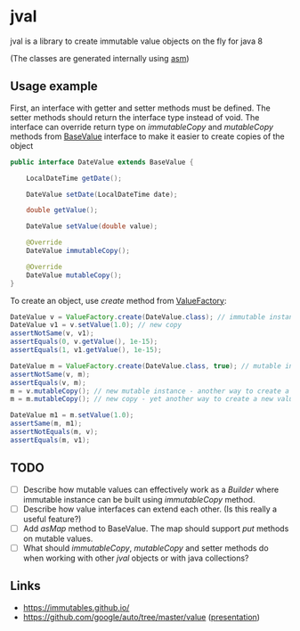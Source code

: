 # jval
jval is a library to create immutable value objects on the fly for java 8 

(The classes are generated internally using [asm](http://asm.ow2.org/))

## Usage example
First, an interface with getter and setter methods must be defined.
The setter methods should return the interface type instead of void.
The interface can override return type on *immutableCopy* and *mutableCopy* methods from [BaseValue](https://github.com/sdomin/jval/blob/master/src/jval/BaseValue.java) interface to make it easier to create copies of the object
```java
public interface DateValue extends BaseValue {

    LocalDateTime getDate();

    DateValue setDate(LocalDateTime date);

    double getValue();

    DateValue setValue(double value);

    @Override
    DateValue immutableCopy();

    @Override
    DateValue mutableCopy();
}
```

To create an object, use *create* method from [ValueFactory](https://github.com/sdomin/jval/blob/master/src/jval/ValueFactory.java):
```java
DateValue v = ValueFactory.create(DateValue.class); // immutable instance
DateValue v1 = v.setValue(1.0); // new copy
assertNotSame(v, v1);
assertEquals(0, v.getValue(), 1e-15);
assertEquals(1, v1.getValue(), 1e-15);

DateValue m = ValueFactory.create(DateValue.class, true); // mutable instance
assertNotSame(v, m);
assertEquals(v, m);
m = v.mutableCopy(); // new mutable instance - another way to create a new value
m = m.mutableCopy(); // new copy - yet another way to create a new value

DateValue m1 = m.setValue(1.0);
assertSame(m, m1);
assertNotEquals(m, v);
assertEquals(m, v1);
```

## TODO
- [ ] Describe how mutable values can effectively work as a *Builder* where immutable instance can be built using *immutableCopy* method.
- [ ] Describe how value interfaces can extend each other. (Is this really a useful feature?)
- [ ] Add *asMap* method to BaseValue. The map should support *put* methods on mutable values.
- [ ] What should *immutableCopy*, *mutableCopy* and setter methods do when working with other *jval* objects or with java collections?

## Links
- https://immutables.github.io/
- https://github.com/google/auto/tree/master/value ([presentation](https://docs.google.com/presentation/d/14u_h-lMn7f1rXE1nDiLX0azS3IkgjGl5uxp5jGJ75RE))
